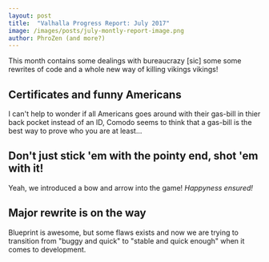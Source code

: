 ```yaml
---
layout: post
title:  "Valhalla Progress Report: July 2017"
image: /images/posts/july-montly-report-image.png
author: PhroZen (and more?)
---
```


This month contains some dealings with bureaucrazy [sic] some some rewrites of code and a whole new way of killing vikings vikings!

<!--excerpt_separator-->
## Certificates and funny Americans

I can't help to wonder if all Americans goes around with their gas-bill in thier back pocket instead of an ID, Comodo seems to think that a gas-bill is the best way to prove who you are at least...




## Don't just stick 'em with the pointy end, shot 'em with it!

Yeah, we introduced a bow and arrow into the game! *Happyness ensured!*




## Major rewrite is on the way

Blueprint is awesome, but some flaws exists and now we are trying to transition from "buggy and quick" to "stable and quick enough" when it comes to development. 